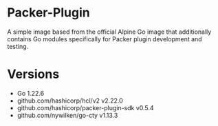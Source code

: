 # Packer-Plugin

A simple image based from the official Alpine Go image that additionally contains Go modules specifically for Packer plugin development and testing.

# Versions

- Go 1.22.6
- github.com/hashicorp/hcl/v2 v2.22.0
- github.com/hashicorp/packer-plugin-sdk v0.5.4
- github.com/nywilken/go-cty v1.13.3
